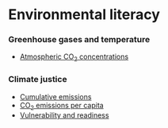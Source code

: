 # Environmental literacy

### Greenhouse gases and temperature
- <a href="atmospheric-co2/notes.md" target="_blank">Atmospheric CO<sub>2</sub> concentrations</a>


### Climate justice
- <a href="cumulative-emissions/notes.md" target="_blank">Cumulative emissions</a>
- <a href="emissions-per-capita/notes.md" target="_blank">CO<sub>2</sub> emissions per capita</a>
- <a href="vulnerability-and-readiness/notes.md" target="_blank">Vulnerability and readiness</a>
